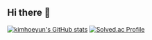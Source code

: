 ## Hi there 👋

[![kimhoeyun's GitHub stats](https://github-readme-stats.vercel.app/api?username=kimhoeyun)](https://github.com/kimhoeyun/github-readme-stats)
[![Solved.ac Profile](http://mazassumnida.wtf/api/v2/generate_badge?boj=nuyeohmeek)](https://solved.ac/uyeohmeek/)
